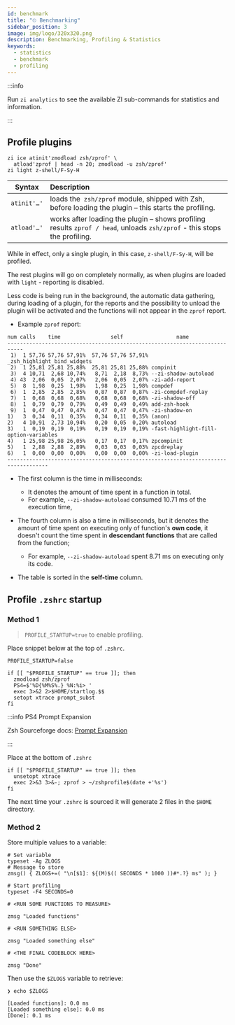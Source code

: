 ```yaml
---
id: benchmark
title: "⏲ Benchmarking"
sidebar_position: 3
image: img/logo/320x320.png
description: Benchmarking, Profiling & Statistics
keywords:
  - statistics
  - benchmark
  - profiling
---
```


<!-- @format -->

:::info

Run `zi analytics` to see the available ZI sub-commands for statistics and information.

:::

## <i class="fa-solid fa-gauge-high"></i> Profile plugins

```shell title="~/.zshrc" showLineNumbers
zi ice atinit'zmodload zsh/zprof' \
  atload'zprof | head -n 20; zmodload -u zsh/zprof'
zi light z-shell/F-Sy-H
```

| Syntax      | Description                                                                                                              |
| ----------- | :----------------------------------------------------------------------------------------------------------------------- |
| `atinit'…'` | loads the` zsh/zprof` module, shipped with Zsh, before loading the plugin – this starts the profiling.                   |
| `atload'…'` | works after loading the plugin – shows profiling results `zprof / head`, unloads `zsh/zprof` - this stops the profiling. |

While in effect, only a single plugin, in this case, `z-shell/F-Sy-H`, will be profiled.

The rest plugins will go on completely normally, as when plugins are loaded with `light` - reporting is disabled.

Less code is being run in the background, the automatic data gathering, during loading of a plugin, for the reports and
the possibility to unload the plugin will be activated and the functions will not appear in the `zprof` report.

- Example `zprof` report:

```shell {3} title="zprof" showLineNumbers
num calls    time                self                 name
---------------------------------------------------------------------------
 1)  1 57,76 57,76 57,91%  57,76 57,76 57,91% _zsh_highlight_bind_widgets
 2)  1 25,81 25,81 25,88%  25,81 25,81 25,88% compinit
 3)  4 10,71  2,68 10,74%   8,71  2,18  8,73% --zi-shadow-autoload
 4) 43  2,06  0,05  2,07%   2,06  0,05  2,07% -zi-add-report
 5)  8  1,98  0,25  1,98%   1,98  0,25  1,98% compdef
 6)  1  2,85  2,85  2,85%   0,87  0,87  0,87% -zi-compdef-replay
 7)  1  0,68  0,68  0,68%   0,68  0,68  0,68% -zi-shadow-off
 8)  1  0,79  0,79  0,79%   0,49  0,49  0,49% add-zsh-hook
 9)  1  0,47  0,47  0,47%   0,47  0,47  0,47% -zi-shadow-on
1)   3  0,34  0,11  0,35%   0,34  0,11  0,35% (anon)
2)   4 10,91  2,73 10,94%   0,20  0,05  0,20% autoload
3)   1  0,19  0,19  0,19%   0,19  0,19  0,19% -fast-highlight-fill-option-variables
4)   1 25,98 25,98 26,05%   0,17  0,17  0,17% zpcompinit
5)   1  2,88  2,88  2,89%   0,03  0,03  0,03% zpcdreplay
6)   1  0,00  0,00  0,00%   0,00  0,00  0,00% -zi-load-plugin
-----------------------------------------------------------------------------------
```

- The first column is the time in milliseconds:

  - It denotes the amount of time spent in a function in total.
  - For example, `--zi-shadow-autoload` consumed 10.71 ms of the execution time,

- The fourth column is also a time in milliseconds, but it denotes the amount of time spent on executing only of
  function's **own code**, it doesn't count the time spent in **descendant functions** that are called from the
  function;

  - For example, `--zi-shadow-autoload` spent 8.71 ms on executing only its code.

- The table is sorted in the **self-time** column.

## <i class="fas fa-spinner fa-spin"></i> Profile `.zshrc` startup

### Method 1

> `PROFILE_STARTUP=true` to enable profiling.

Place snippet below at the top of `.zshrc`.

```shell title="~/.zshrc" showLineNumbers
PROFILE_STARTUP=false

if [[ "$PROFILE_STARTUP" == true ]]; then
  zmodload zsh/zprof
  PS4=$'%D{%M%S%.} %N:%i> '
  exec 3>&2 2>$HOME/startlog.$$
  setopt xtrace prompt_subst
fi
```

:::info PS4 Prompt Expansion

Zsh Sourceforge docs: [Prompt Expansion][]

:::

Place at the bottom of `.zshrc`

```shell title="~/.zshrc" showLineNumbers
if [[ "$PROFILE_STARTUP" == true ]]; then
  unsetopt xtrace
  exec 2>&3 3>&-; zprof > ~/zshprofile$(date +'%s')
fi
```

The next time your `.zshrc` is sourced it will generate 2 files in the `$HOME` directory.

### Method 2

Store multiple values to a variable:

```shell title="~/.zshrc" showLineNumbers
# Set variable
typeset -Ag ZLOGS
# Message to store
zmsg() { ZLOGS+=( "\n[$1]: ${(M)$(( SECONDS * 1000 ))#*.?} ms" ); }

# Start profiling
typeset -F4 SECONDS=0

# <RUN SOME FUNCTIONS TO MEASURE>

zmsg "Loaded functions"

# <RUN SOMETHING ELSE>

zmsg "Loaded something else"

# <THE FINAL CODEBLOCK HERE>

zmsg "Done"
```

Then use the `$ZLOGS` variable to retrieve:

```shell showLineNumbers
❯ echo $ZLOGS

[Loaded functions]: 0.0 ms
[Loaded something else]: 0.0 ms
[Done]: 0.1 ms
```

[prompt expansion]: https://zsh.sourceforge.net/Doc/Release/Prompt-Expansion.html
